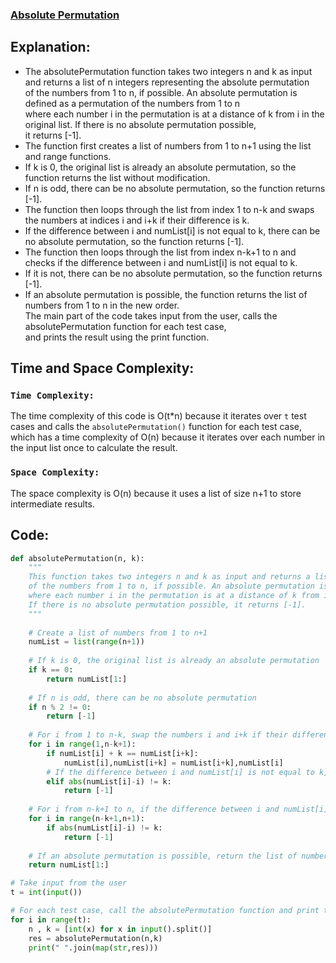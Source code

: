 ### [Absolute Permutation](https://www.hackerrank.com/challenges/absolute-permutation/problem)

## Explanation:
- The absolutePermutation function takes two integers n and k as input and returns a list of n integers representing the absolute permutation<br>
of the numbers from 1 to n, if possible. An absolute permutation is defined as a permutation of the numbers from 1 to n<br> 
where each number i in the permutation is at a distance of k from i in the original list. If there is no absolute permutation possible,<br> 
it returns [-1].<br>
- The function first creates a list of numbers from 1 to n+1 using the list and range functions.<br>
- If k is 0, the original list is already an absolute permutation, so the function returns the list without modification.<br>
- If n is odd, there can be no absolute permutation, so the function returns [-1].<br>
- The function then loops through the list from index 1 to n-k and swaps the numbers at indices i and i+k if their difference is k.<br> 
- If the difference between i and numList[i] is not equal to k, there can be no absolute permutation, so the function returns [-1].<br>
- The function then loops through the list from index n-k+1 to n and checks if the difference between i and numList[i] is not equal to k.<br> 
- If it is not, there can be no absolute permutation, so the function returns [-1].<br>
- If an absolute permutation is possible, the function returns the list of numbers from 1 to n in the new order.<br>
The main part of the code takes input from the user, calls the absolutePermutation function for each test case,<br> 
and prints the result using the print function.<br>


## Time and Space Complexity:
### `Time Complexity:`
The time complexity of this code is O(t*n) because it iterates over `t` test cases and calls the `absolutePermutation()` function for each test case, which has a time complexity of O(n) because it iterates over each number in the input list once to calculate the result.

### `Space Complexity:`
 The space complexity is O(n) because it uses a list of size n+1 to store intermediate results.
 
## Code:
```python
def absolutePermutation(n, k):
    """
    This function takes two integers n and k as input and returns a list of n integers representing the absolute permutation
    of the numbers from 1 to n, if possible. An absolute permutation is defined as a permutation of the numbers from 1 to n
    where each number i in the permutation is at a distance of k from i in the original list.
    If there is no absolute permutation possible, it returns [-1].
    """
    
    # Create a list of numbers from 1 to n+1
    numList = list(range(n+1))
    
    # If k is 0, the original list is already an absolute permutation
    if k == 0:
        return numList[1:]
    
    # If n is odd, there can be no absolute permutation
    if n % 2 != 0:
        return [-1]
    
    # For i from 1 to n-k, swap the numbers i and i+k if their difference is k
    for i in range(1,n-k+1):
        if numList[i] + k == numList[i+k]:
            numList[i],numList[i+k] = numList[i+k],numList[i]
        # If the difference between i and numList[i] is not equal to k, there can be no absolute permutation
        elif abs(numList[i]-i) != k:
            return [-1]
    
    # For i from n-k+1 to n, if the difference between i and numList[i] is not equal to k, there can be no absolute permutation
    for i in range(n-k+1,n+1):
        if abs(numList[i]-i) != k:
            return [-1]
    
    # If an absolute permutation is possible, return the list of numbers from 1 to n in the new order
    return numList[1:]

# Take input from the user
t = int(input())

# For each test case, call the absolutePermutation function and print the result
for i in range(t):
    n , k = [int(x) for x in input().split()]
    res = absolutePermutation(n,k)
    print(" ".join(map(str,res)))

```

    
